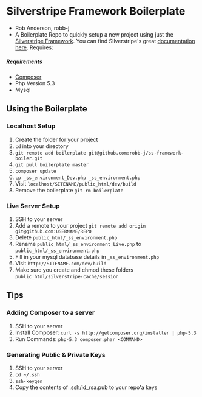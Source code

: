 # Silverstripe Framework Boilerplate
- Rob Anderson, robb-j
- A Boilerplate Repo to quickly setup a new project using just the [Silverstripe Framework](http://silverstripe.org).
You can find Silverstripe's great [documentation here](http://docs.silverstripe.org/en/developer_guides/). Requires:

##### Requirements
- [Composer](https://getcomposer.org/)
- Php Version 5.3
- Mysql



## Using the Boilerplate
### Localhost Setup
1. Create the folder for your project
2. `cd` into your directory
3. `git remote add boilerplate git@github.com:robb-j/ss-framework-boiler.git`
4. `git pull boilerplate master`
5. `composer update`
6. `cp _ss_environment_Dev.php _ss_environment.php`
7. Visit `localhost/SITENAME/public_html/dev/build`
8. Remove the boilerplate `git rm boilerplate`


### Live Server Setup
1. SSH to your server
2. Add a remote to your project `git remote add origin git@github.com:USERNAME/REPO`
3. Delete `public_html/_ss_environment.php`
4. Rename `public_html/_ss_environment_Live.php` to `public_html/_ss_environment.php`
4. Fill in your mysql database details in `_ss_environment.php`
5. Visit `http://SITENAME.com/dev/build`
6. Make sure you create and chmod these folders `public_html/silverstripe-cache/session`


## Tips
### Adding Composer to a server
1. SSH to your server
2. Install Composer: `curl -s http://getcomposer.org/installer | php-5.3`
3. Run Commands: `php-5.3 composer.phar <COMMAND>`

### Generating Public & Private Keys
1. SSH to your server
2. `cd ~/.ssh`
3. `ssh-keygen`
4. Copy the contents of .ssh/id_rsa.pub to your repo'a keys
